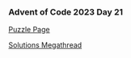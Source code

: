 ### Advent of Code 2023 Day 21

[Puzzle Page](https://adventofcode.com/2023/day/21)

[Solutions Megathread](https://www.reddit.com/r/adventofcode/comments/18nevo3/2023_day_21_solutions/)
